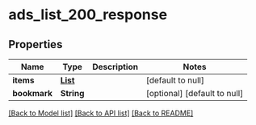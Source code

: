 # ads_list_200_response
## Properties

| Name | Type | Description | Notes |
|------------ | ------------- | ------------- | -------------|
| **items** | [**List**](AdResponse.md) |  | [default to null] |
| **bookmark** | **String** |  | [optional] [default to null] |

[[Back to Model list]](../README.md#documentation-for-models) [[Back to API list]](../README.md#documentation-for-api-endpoints) [[Back to README]](../README.md)

